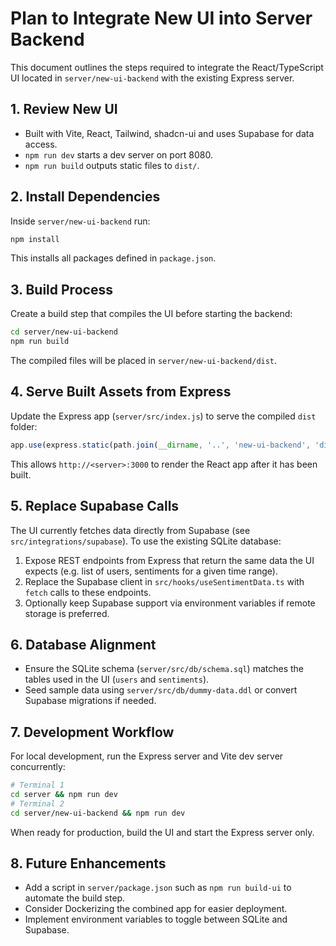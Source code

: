 # Plan to Integrate New UI into Server Backend

This document outlines the steps required to integrate the React/TypeScript UI located in `server/new-ui-backend` with the existing Express server.

## 1. Review New UI
- Built with Vite, React, Tailwind, shadcn-ui and uses Supabase for data access.
- `npm run dev` starts a dev server on port 8080.
- `npm run build` outputs static files to `dist/`.

## 2. Install Dependencies
Inside `server/new-ui-backend` run:
```bash
npm install
```
This installs all packages defined in `package.json`.

## 3. Build Process
Create a build step that compiles the UI before starting the backend:
```bash
cd server/new-ui-backend
npm run build
```
The compiled files will be placed in `server/new-ui-backend/dist`.

## 4. Serve Built Assets from Express
Update the Express app (`server/src/index.js`) to serve the compiled `dist` folder:
```javascript
app.use(express.static(path.join(__dirname, '..', 'new-ui-backend', 'dist')));
```
This allows `http://<server>:3000` to render the React app after it has been built.

## 5. Replace Supabase Calls
The UI currently fetches data directly from Supabase (see `src/integrations/supabase`). To use the existing SQLite database:
1. Expose REST endpoints from Express that return the same data the UI expects (e.g. list of users, sentiments for a given time range).
2. Replace the Supabase client in `src/hooks/useSentimentData.ts` with `fetch` calls to these endpoints.
3. Optionally keep Supabase support via environment variables if remote storage is preferred.

## 6. Database Alignment
- Ensure the SQLite schema (`server/src/db/schema.sql`) matches the tables used in the UI (`users` and `sentiments`).
- Seed sample data using `server/src/db/dummy-data.ddl` or convert Supabase migrations if needed.

## 7. Development Workflow
For local development, run the Express server and Vite dev server concurrently:
```bash
# Terminal 1
cd server && npm run dev
# Terminal 2
cd server/new-ui-backend && npm run dev
```
When ready for production, build the UI and start the Express server only.

## 8. Future Enhancements
- Add a script in `server/package.json` such as `npm run build-ui` to automate the build step.
- Consider Dockerizing the combined app for easier deployment.
- Implement environment variables to toggle between SQLite and Supabase.

